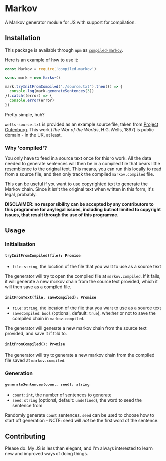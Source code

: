 # Markov

A Markov generator module for JS with support for compilation.


## Installation

This package is available through `npm` as [`compiled-markov`](https://www.npmjs.com/package/compiled-markov).

Here is an example of how to use it:

```javascript
const Markov = require('compiled-markov')

const mark = new Markov()

mark.tryInitFromCompiled("./source.txt").then(() => {
  console.log(mark.generateSentences(3))
}).catch((error) => {
  console.error(error)
})
```

Pretty simple, huh?

`wells-source.txt` is provided as an example source file, taken from [Project Gutenburg](http://www.gutenberg.org/files/36/36-h/36-h.htm). This work (_The War of the Worlds_, H.G. Wells, 1897) is public domain - in the UK, at least.

### Why 'compiled'?

You only have to feed in a source text once for this to work. All the data needed to generate sentences will then be in a compiled file that bears little resemblence to the original text. This means, you can run this locally to read from a source file, and then only track the compiled `markov.compiled` file.

This can be useful if you want to use copyrighted text to generate the Markov chain. Since it isn't the original text when written in this form, it's legal, probably. 

**DISCLAIMER: no responsibility can be accepted by any contributors to this programme for any
legal issues, including but not limited to copyright issues, that result through the use of
this programme.**

## Usage

### Initialisation

#### `tryInitFromCompiled(file): Promise`

- `file`: `string`, the location of the file that you want to use as a source text

The generator will try to open the compiled file at `markov.compiled`. If it fails, it will generate a new markov chain from the source text provided, which it will then save as a compiled file.

#### `initFromText(file, saveCompiled): Promise`

- `file`: `string`, the location of the file that you want to use as a source text
- `saveCompiled`: `bool` (optional, default: `true`), whether or not to save the compiled chain in `markov.compiled`.

The generator will generate a new markov chain from the source text provided, and save it if told to.

#### `initFromCompiled(): Promise`

The generator will try to generate a new markov chain from the compiled file saved at `markov.compiled`.

### Generation

#### `generateSentences(count, seed): string`

- `count`: `int`, the number of sentences to generate
- `seed`: `string` (optional, default: `undefined`), the word to seed the sentence from

Randomly generate `count` sentences. `seed` can be used to choose how to start off
generation - NOTE: seed will _not_ be the first word of the sentence.

## Contributing

Please do. My JS is less than elegant, and I'm always interested to learn new and improved ways of doing things.
